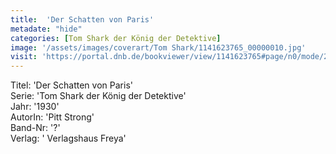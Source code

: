 ```yaml
---
title:  'Der Schatten von Paris'
metadate: "hide"
categories: [Tom Shark der König der Detektive]
image: '/assets/images/coverart/Tom Shark/1141623765_00000010.jpg'
visit: 'https://portal.dnb.de/bookviewer/view/1141623765#page/n0/mode/2up'
---
```

Titel: 'Der Schatten von Paris' <br>
Serie: 'Tom Shark der König der Detektive' <br>
Jahr: '1930' <br>
AutorIn: 'Pitt Strong' <br>
Band-Nr: '?' <br>
Verlag: ' Verlagshaus Freya'